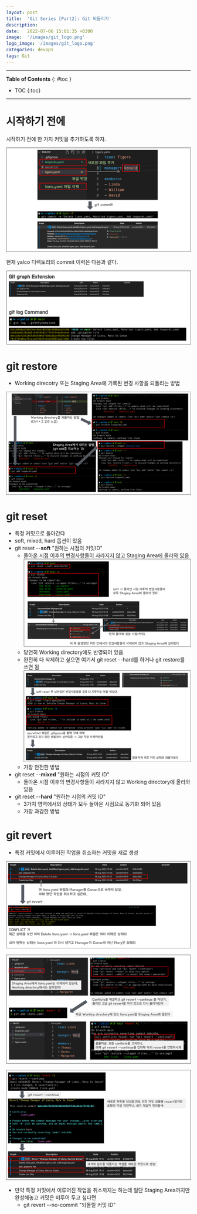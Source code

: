 ```yaml
---
layout: post
title:  'Git Series [Part2]: Git 되돌리기'
description: 
date:   2022-07-06 15:01:35 +0300
image:  '/images/git_logo.png'
logo_image: '/images/git_logo.png'
categories: devops
tags: Git
---
```

---

**Table of Contents**
{: #toc }
*  TOC
{:toc}

---

# 시작하기 전에

시작하기 전에 한 가지 커밋을 추가하도록 하자.  

![](/images/git_32.png)

현재 yalco 디렉토리의 commit 이력은 다음과 같다.  

![](/images/git_33.png)

# git restore

- Working direcotry 또는 Staging Area에 기록된 변경 사항을 되돌리는 방법

![](/images/git_34.png)

# git reset

- 특정 커밋으로 돌아간다
- soft, mixed, hard 옵션이 있음
- git reset --**soft** "원하는 시점의 커밋ID"
  - 돌아온 시점 이후의 변경사항들이 사라지지 않고 Staging Area에 올라와 있음
    ![](/images/git_35.png)
  - 당연히 Working directory에도 반영되어 있음
  - 완전히 다 삭제하고 싶으면 여기서 git reset --hard를 하거나 git restore를 쓰면 됨
    ![](/images/git_36.png)
  - 가장 안전한 방법 
- git reset --**mixed** "원하는 시점의 커밋 ID"
  - 돌아온 시점 이후의 변경사항들이 사라지지 않고 Working directory에 올라와 있음
- git reset --**hard** "원하는 시점의 커밋 ID"
  - 3가지 영역에서의 상태가 모두 돌아온 시점으로 동기화 되어 있음
  - 가장 과감한 방법

# git revert

- 특정 커밋에서 이루어진 작업을 취소하는 커밋을 새로 생성

![](/images/git_37.png)

![](/images/git_38.png)

![](/images/git_39.png)

- 만약 특정 커밋에서 이루어진 작업을 취소까지는 하는데 일단 Staging Area까지만 완성해놓고 커밋은 미루어 두고 싶다면
  - git revert --no-commit "되돌릴 커밋 ID"